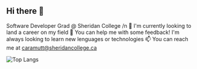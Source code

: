 ## Hi there 👋

<!--
**PieroCaramutt/PieroCaramutt** is a ✨ _special_ ✨ repository because its `README.md` (this file) appears on your GitHub profile.

Here are some ideas to get you started:

- 🔭 I’m currently working on ...
- 🌱 I’m currently learning ...
- 👯 I’m looking to collaborate on ...
- 🤔 I’m looking for help with ...
- 💬 Ask me about ...
- 📫 How to reach me: ...
- 😄 Pronouns: ...
- ⚡ Fun fact: ...
-->
Software Developer Grad @ Sheridan College /n
🔭 I'm currently looking to land a career on my field
🤔 You can help me with some feedback! I'm always looking to learn new lenguages or technologies
📫 You can reach me at caramutt@sheridancollege.ca 

![Top Langs](https://github-readme-stats.vercel.app/api/top-langs/?username=PieroCaramutt&layout=compact)
